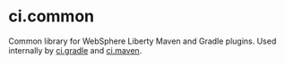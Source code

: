# ci.common
Common library for WebSphere Liberty Maven and Gradle plugins. Used internally by [ci.gradle](https://github.com/wasdev/ci.gradle) and [ci.maven](https://github.com/wasdev/ci.maven).
